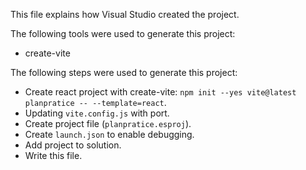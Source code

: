 This file explains how Visual Studio created the project.

The following tools were used to generate this project:
- create-vite

The following steps were used to generate this project:
- Create react project with create-vite: `npm init --yes vite@latest planpratice -- --template=react`.
- Updating `vite.config.js` with port.
- Create project file (`planpratice.esproj`).
- Create `launch.json` to enable debugging.
- Add project to solution.
- Write this file.
